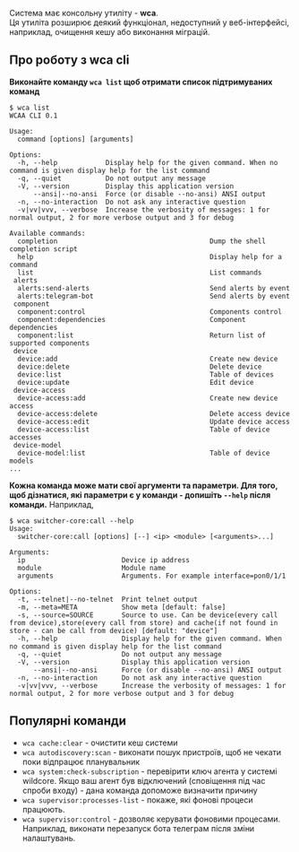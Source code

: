 Система має консольну утиліту - **wca**.    
Ця утиліта розширює деякий функціонал, недоступний у веб-інтерфейсі, наприклад, очищення кешу або виконання міграцій.

## Про роботу з wca cli

**Виконайте команду `wca list` щоб отримати список підтримуваних команд**
```shell
$ wca list
WCAA CLI 0.1

Usage:
  command [options] [arguments]

Options:
  -h, --help            Display help for the given command. When no command is given display help for the list command
  -q, --quiet           Do not output any message
  -V, --version         Display this application version
      --ansi|--no-ansi  Force (or disable --no-ansi) ANSI output
  -n, --no-interaction  Do not ask any interactive question
  -v|vv|vvv, --verbose  Increase the verbosity of messages: 1 for normal output, 2 for more verbose output and 3 for debug

Available commands:
  completion                                      Dump the shell completion script
  help                                            Display help for a command
  list                                            List commands
 alerts
  alerts:send-alerts                              Send alerts by event
  alerts:telegram-bot                             Send alerts by event
 component
  component:control                               Components control
  component:dependencies                          Component dependencies
  component:list                                  Return list of supported components
 device
  device:add                                      Create new device
  device:delete                                   Delete device
  device:list                                     Table of devices
  device:update                                   Edit device
 device-access
  device-access:add                               Create new device access
  device-access:delete                            Delete access device
  device-access:edit                              Update device access
  device-access:list                              Table of device accesses
 device-model
  device-model:list                               Table of device models
...
```

**Кожна команда може мати свої аргументи та параметри. Для того, щоб дізнатися, які параметри є у команди - допишіть `--help` після команди.**
Наприклад,
```shell
$ wca switcher-core:call --help
Usage:
  switcher-core:call [options] [--] <ip> <module> [<arguments>...]

Arguments:
  ip                        Device ip address
  module                    Module name
  arguments                 Arguments. For example interface=pon0/1/1

Options:
  -t, --telnet|--no-telnet  Print telnet output
  -m, --meta=META           Show meta [default: false]
  -s, --source=SOURCE       Source to use. Can be device(every call from device),store(every call from store) and cache(if not found in store - can be call from device) [default: "device"]
  -h, --help                Display help for the given command. When no command is given display help for the list command
  -q, --quiet               Do not output any message
  -V, --version             Display this application version
      --ansi|--no-ansi      Force (or disable --no-ansi) ANSI output
  -n, --no-interaction      Do not ask any interactive question
  -v|vv|vvv, --verbose      Increase the verbosity of messages: 1 for normal output, 2 for more verbose output and 3 for debug
```

## Популярні команди

* `wca cache:clear` - очистити кеш системи
* `wca autodiscovery:scan` - виконати пошук пристроїв, щоб не чекати поки відпрацює планувальник
* `wca system:check-subscription` - перевірити ключ агента у системі wildcore. Якщо ваш агент був відключений (сповіщення під час спроби входу) - дана команда допоможе визначити причину
* `wca supervisor:processes-list` - покаже, які фонові процеси працюють.
* `wca supervisor:control` - дозволяє керувати фоновими процесами. Наприклад, виконати перезапуск бота телеграм після зміни налаштувань.

